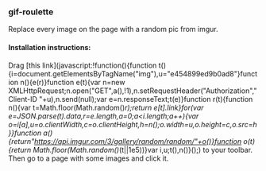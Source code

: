 ### gif-roulette

Replace every image on the page with a random pic from imgur.

#### Installation instructions:

Drag [this link](javascript:!function(){function t(){i=document.getElementsByTagName("img"),u="e454899ed9b0ad8"}function n(){e(r)}function e(t){var n=new XMLHttpRequest;n.open("GET",a(),!1),n.setRequestHeader("Authorization","Client-ID "+u),n.send(null);var e=n.responseText;t(e)}function r(t){function n(){var t=Math.floor(Math.random()*r);return e[t].link}for(var e=JSON.parse(t).data,r=e.length,a=0;a<i.length;a++){var o=i[a],u=o.clientWidth,c=o.clientHeight,h=n();o.width=u,o.height=c,o.src=h}}function a(){return"https://api.imgur.com/3/gallery/random/random/"+o()}function o(t){return Math.floor(Math.random()*(t||1e5))}var i,u;t(),n()}();) to your toolbar. Then go to a page with some images and click it.
